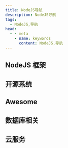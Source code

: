 ```yaml
---
title: NodeJS导航
description: NodeJS导航
tags: 
  - NodeJS,导航
head:
  - - meta
    - name: keywords
      content: NodeJS,导航
---
```


<script setup>
const nodejs = [
  {
    title: 'NodeJS',
    link: 'https://nodejs.org/en/',
    icon: '/images/logo/NodeJS.png',
    info: 'Node.js 是运行在服务端的 JavaScript',
  },
  {
    title: 'Koa',
    link: 'https://koajs.com/',
    icon: '/images/logo/empty.svg',
    info: '更小、更富有表现力、更健壮的 Web 框架',
  },
  {
    title: 'Express',
    link: 'https://expressjs.com/',
    icon: '/images/logo/empty.svg',
    info: 'Express 是一个简洁而灵活的 Node.js Web应用框架',
  },
  {
    title: 'Midway',
    link: 'http://www.midwayjs.org/',
    icon: '/images/logo/midwayjs.svg',
    info: 'Midway 是阿里巴巴 - 淘宝前端架构团队，基于渐进式理念研发的 Node.js 框架，通过自研的依赖注入容器，搭配各种上层模块，组合出适用于不同场景的解决方案',
  },
  {
    title: 'NestJS',
    link: 'https://nestjs.com/',
    icon: '/images/logo/nestjs.svg',
    info: 'NestJS - 支持 TypeScript 结合了 OOP （面向对象编程）、FP （函数式编程）和 FRP （函数响应式编程）的服务器端应用程序的开发框架',
  },
  {
    title: 'Fastify',
    link: 'https://www.fastify.io/',
    icon: '/images/logo/fastify.png',
    info: 'Fastify - 快速并且低开销的 web 框架，最快的 web 框架之一',
  },
  {
    title: 'hapi',
    link: 'https://hapi.dev/',
    icon: '/images/logo/hapi.png',
    info: '适用于快速搭建 RESTFUL API 的 web 框架',
  },
]

const cms = [
  {
    title: 'COOL',
    link: 'https://www.cool-js.com/',
    icon: '/images/logo/cool.png',
    info: '基于 Midway 开发的后台管理系统',
  },
  {
    title: 'Strapi',
    link: 'https://strapi.io/',
    icon: '/images/logo/strapi.png',
    info: 'Strapi 是一种灵活的、开放源码的无头CMS',
  },
  {
    title: 'Ghost',
    link: 'https://ghost.org/',
    icon: '/images/logo/Ghost.png',
    info: 'Ghost 是基于 Node.js 的开源博客系统，可以定义为 Wordpress 的 NodeJS 版本',
  },
]

const awesome = [
  {
    title: 'Awesome Node.js',
    link: 'https://github.com/sindresorhus/awesome-nodejs',
    icon: '/images/logo/github.png',
    info: 'Awesome Node.js',
  },
  {
    title: 'TNWX',
    link: 'https://javen205.gitee.io/tnwx/',
    icon: '/images/logo/empty.svg',
    info: 'TNWX 微信公众号、小程序、支付、企业微信开发脚手架，',
  },
  {
    title: 'Zod',
    link: 'https://github.com/colinhacks/zod/blob/master/README_ZH.md',
    icon: '/images/logo/zod.png',
    info: 'Zod 为 后端 Api 接口参数校验器，全面支持 TypeScript',
  },
  {
    title: 'svg-captcha',
    link: 'https://github.com/produck/svg-captcha',
    icon: '/images/logo/github.png',
    info: '在 Node.js 中生成 svg 格式的验证码',
  },
  {
    title: 'bcrypt.js',
    link: 'https://github.com/kelektiv/node.bcrypt.js',
    icon: '/images/logo/github.png',
    info: '一款加盐(salt)加密的包',
  },
  {
    title: 'jsencrypt',
    link: 'http://travistidwell.com/jsencrypt/',
    icon: '/images/logo/github.png',
    info: '基于 rsa 加解密库',
  },
  {
    title: 'Node-RSA',
    link: 'https://www.npmjs.com/package/node-rsa',
    icon: '/images/logo/npm.png',
    info: '生成/导出秘钥,加密/解密,签名/验证',
  },
  {
    title: 'directory-tree',
    link: 'https://www.npmjs.com/package/directory-tree',
    icon: '/images/logo/npm.png',
    info: '读取目录生成目录树',
  },
  {
    title: 'node-crawler',
    link: 'https://node-crawler.readthedocs.io/zh_CN/latest/',
    icon: '/images/logo/npm.png',
    info: '一个轻量级的node.js爬虫工具',
  },
  {
    title: 'globby',
    link: 'https://github.com/sindresorhus/globby',
    icon: '/images/logo/github.png',
    info: '基于 fast-glob 的遍历文件系统和返回路径名的包',
  },
  {
    title: 'fs-extra',
    link: 'https://www.npmjs.com/package/fs-extra',
    icon: '/images/logo/npm.png',
    info: 'fs 模块的扩展，如：copy(), remove(), mkdirs()等等',
  },
  {
    title: 'class-validator',
    link: 'https://github.com/typestack/class-validator',
    icon: '/images/logo/empty.svg',
    info: '基于装饰器和非装饰器的验证',
  },
]

const sql = [
  {
    title: 'PostgreSQL',
    link: 'https://www.postgresql.org/',
    icon: '/images/logo/PostgreSQL.png',
    info: '最先进的开源关系数据库',
  },
  {
    title: 'Redis',
    link: 'https://redis.io/',
    icon: '/images/logo/redis.png',
    info: 'Redis key-value 存储数据库',
  },
  {
    title: 'MongoDB',
    link: 'https://www.mongodb.com/',
    icon: '/images/logo/mongodb.svg',
    info: 'MongoDB 是一个基于分布式文件存储的数据库',
  },
  {
    title: 'mongoose',
    link: 'https://mongoosejs.com/',
    icon: '/images/logo/mongoosejs.png',
    info: 'Mongoose 是一个对象文档模型(ODM)库',
  },
  {
    title: 'LowDB',
    link: 'https://github.com/typicode/lowdb',
    icon: '/images/logo/github.png',
    info: '本地 JSON 数据库，支持Electron、NodeJS和浏览器',
  },
  {
    title: 'SQLite',
    link: 'https://sqlite.org/',
    icon: '/images/logo/SQLite.svg',
    info: 'NodeJS 关系型数据库第一选择方案',
  },
  {
    title: 'electron-store',
    link: 'https://github.com/sindresorhus/electron-store',
    icon: '/images/logo/github.png',
    info: 'Electron 数据持久化存储',
  },
  {
    title: 'PouchDB',
    link: 'https://pouchdb.com/',
    icon: '/images/logo/PouchDB.png',
    info: 'PouchDB 是一款浏览器数据库，支持将本地数据同步到远端数据库',
  },
  {
    title: 'Prisma',
    link: 'https://prisma.yoga/',
    icon: '/images/logo/prisma.svg',
    info: '下一代 Node.js、TypeScript、Go 的数据库 ORM',
  },
  {
    title: 'Sequelize',
    link: 'https://sequelize.org/',
    icon: '/images/logo/Sequelize.svg',
    info: 'Sequelize 是一个基于 promise 的 Node.js ORM',
  },
  {
    title: 'TypeORM',
    link: 'https://typeorm.io/',
    icon: '/images/logo/typeorm.png',
    info: 'TypeORM 是 node.js 现有社区最成熟的对象关系映射器（ORM ）',
  },
  {
    title: 'TypeORM 中文',
    link: 'https://typeorm.biunav.com/zh/',
    icon: '/images/logo/typeorm.svg',
    info: 'TypeORM 中文文档',
  },
  {
    title: 'GraphQL',
    link: 'https://graphql.org/',
    icon: '/images/logo/graphql.svg',
    info: 'GraphQL 既是一种用于 API 的查询语言也是一个满足你数据查询的运行时',
  },
  {
    title: 'pgAdmin',
    link: 'https://www.pgadmin.org/',
    icon: '/images/logo/pgAdmin.svg',
    info: '开源免费的 PostgreSQL 数据库管理工具',
  },
]

const cloud = [
  {
    title: '阿里云',
    link: 'https://www.aliyun.com/',
    icon: '/images/logo/aliyun.png',
  },
  {
    title: '腾讯云',
    link: 'https://cloud.tencent.com/',
    icon: '/images/logo/tencent.png',
  },
  {
    title: '七牛云',
    link: 'https://www.qiniu.com/',
    icon: '/images/logo/qiniu.png',
  },
]
</script>

## NodeJS 框架

<MyLink :links="nodejs"/>

## 开源系统

<MyLink :links="cms"/>

## Awesome 

<MyLink :links="awesome"/>

## 数据库相关

<MyLink :links="sql"/>

## 云服务

<MyLink :links="cloud"/>
